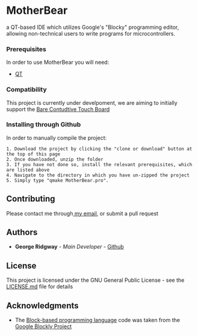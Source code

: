 # MotherBear

a QT-based IDE which utilizes Google's "Blocky" programming editor, allowing non-technical users to write programs for microcontrollers. 

### Prerequisites

In order to use MotherBear you will need:
* [QT](https://www.qt.io/download-qt-installer?hsCtaTracking=9f6a2170-a938-42df-a8e2-a9f0b1d6cdce%7C6cb0de4f-9bb5-4778-ab02-bfb62735f3e5)

### Compatibility

This project is currently under develpoment, we are aiming to initially support the [Bare Contudtive Touch Board](https://www.bareconductive.com/shop/touch-board/)

### Installing through Github

In order to manually compile the project:

```
1. Download the project by clicking the "clone or download" button at the top of this page
2. Once downloaded, unzip the folder
3. If you have not done so, install the relevant prerequisites, which are listed above
4. Navigate to the directory in which you have un-zipped the project 
5. Simply type "qmake MotherBear.pro". 

```

## Contributing

Please contact me through<a href="mailto:george.ridgway@protonmail.com"> my email</a>, or submit a pull request 

## Authors

* **George Ridgway** - *Main Developer* - [Github](https://github.com/ridgeontheway)

## License

This project is licensed under the GNU General Public License - see the [LICENSE.md](LICENSE.md) file for details

## Acknowledgments

* The [Block-based programming language](MotherBear/Blockly) code was taken from the [Google Blockly Project](https://developers.google.com/blockly/) 
